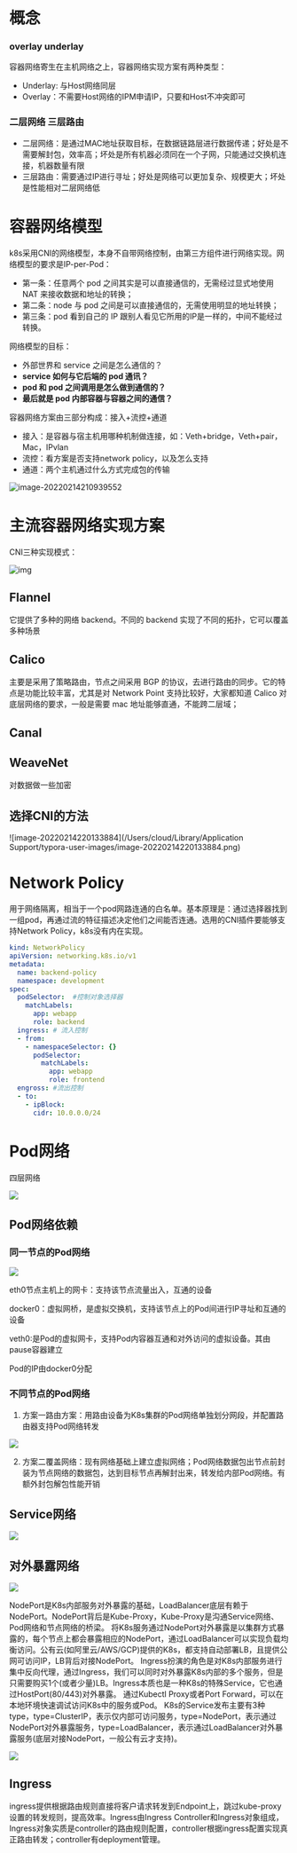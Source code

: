 # 概念

### overlay underlay

容器网络寄生在主机网络之上，容器网络实现方案有两种类型：

* Underlay: 与Host网络同层
* Overlay：不需要Host网络的IPM申请IP，只要和Host不冲突即可

### 二层网络 三层路由

* 二层网络：是通过MAC地址获取目标，在数据链路层进行数据传递；好处是不需要解封包，效率高；坏处是所有机器必须同在一个子网，只能通过交换机连接，机器数量有限
* 三层路由：需要通过IP进行寻址；好处是网络可以更加复杂、规模更大；坏处是性能相对二层网络低

# 容器网络模型

k8s采用CNI的网络模型，本身不自带网络控制，由第三方组件进行网络实现。网络模型的要求是IP-per-Pod：

- 第一条：任意两个 pod 之间其实是可以直接通信的，无需经过显式地使用 NAT 来接收数据和地址的转换；
- 第二条：node 与 pod 之间是可以直接通信的，无需使用明显的地址转换；
- 第三条：pod 看到自己的 IP 跟别人看见它所用的IP是一样的，中间不能经过转换。

网络模型的目标：

- 外部世界和 service 之间是怎么通信的？
- **service 如何与它后端的 pod 通讯？**
- **pod 和 pod 之间调用是怎么做到通信的？**
- **最后就是 pod 内部容器与容器之间的通信？**

容器网络方案由三部分构成：接入+流控+通道

* 接入：是容器与宿主机用哪种机制做连接，如：Veth+bridge，Veth+pair，Mac，IPvlan
* 流控：看方案是否支持network policy，以及怎么支持
* 通道：两个主机通过什么方式完成包的传输

![image-20220214210939552](./pics/image-20220214210939552.png)

# 主流容器网络实现方案

CNI三种实现模式：

![img](./pics/173955b068ad241925.png)

## Flannel

它提供了多种的网络 backend。不同的 backend 实现了不同的拓扑，它可以覆盖多种场景

## Calico

主要是采用了策略路由，节点之间采用 BGP 的协议，去进行路由的同步。它的特点是功能比较丰富，尤其是对 Network Point 支持比较好，大家都知道 Calico 对底层网络的要求，一般是需要 mac 地址能够直通，不能跨二层域；

## Canal

## WeaveNet

对数据做一些加密



## 选择CNI的方法

![image-20220214220133884](/Users/cloud/Library/Application Support/typora-user-images/image-20220214220133884.png)

# Network Policy

用于网络隔离，相当于一个pod网路连通的白名单。基本原理是：通过选择器找到一组pod，再通过流的特征描述决定他们之间能否连通。选用的CNI插件要能够支持Network Policy，k8s没有内在实现。

```yaml
kind: NetworkPolicy
apiVersion: networking.k8s.io/v1
metadata:
  name: backend-policy
  namespace: development
spec:
  podSelector:  #控制对象选择器
    matchLabels:
      app: webapp
      role: backend
  ingress: # 流入控制
  - from:
    - namespaceSelector: {}
      podSelector:
        matchLabels:
          app: webapp
          role: frontend
  engross: #流出控制
  - to:
    - ipBlock:
      cidr: 10.0.0.0/24
```



# Pod网络

四层网络

![](https://img-blog.csdnimg.cn/20190921112602532.png?x-oss-process=image/watermark,type_ZmFuZ3poZW5naGVpdGk,shadow_10,text_aHR0cHM6Ly9ibG9nLmNzZG4ubmV0L3lhbmc3NTEwOA==,size_16,color_FFFFFF,t_70)

## Pod网络依赖

### 同一节点的Pod网络

![](https://img-blog.csdnimg.cn/20190921112825755.png?x-oss-process=image/watermark,type_ZmFuZ3poZW5naGVpdGk,shadow_10,text_aHR0cHM6Ly9ibG9nLmNzZG4ubmV0L3lhbmc3NTEwOA==,size_16,color_FFFFFF,t_70)

eth0节点主机上的网卡：支持该节点流量出入，互通的设备

docker0：虚拟网桥，是虚拟交换机，支持该节点上的Pod间进行IP寻址和互通的设备

veth0:是Pod的虚拟网卡，支持Pod内容器互通和对外访问的虚拟设备。其由pause容器建立



Pod的IP由docker0分配

### 不同节点的Pod网络

1. 方案一路由方案：用路由设备为K8s集群的Pod网络单独划分网段，并配置路由器支持Pod网络转发

![](https://img-blog.csdnimg.cn/20190921113037220.png?x-oss-process=image/watermark,type_ZmFuZ3poZW5naGVpdGk,shadow_10,text_aHR0cHM6Ly9ibG9nLmNzZG4ubmV0L3lhbmc3NTEwOA==,size_16,color_FFFFFF,t_70)

2. 方案二覆盖网络：现有网络基础上建立虚拟网络；Pod网络数据包出节点前封装为节点网络的数据包，达到目标节点再解封出来，转发给内部Pod网络。有额外封包解包性能开销

## Service网络



![](https://img-blog.csdnimg.cn/20190924100920615.jpg?x-oss-process=image/watermark,type_ZmFuZ3poZW5naGVpdGk,shadow_10,text_aHR0cHM6Ly9ibG9nLmNzZG4ubmV0L3lhbmc3NTEwOA==,size_16,color_FFFFFF,t_70)



## 对外暴露网络



![](https://img-blog.csdnimg.cn/20190924102007327.png?x-oss-process=image/watermark,type_ZmFuZ3poZW5naGVpdGk,shadow_10,text_aHR0cHM6Ly9ibG9nLmNzZG4ubmV0L3lhbmc3NTEwOA==,size_16,color_FFFFFF,t_70)



NodePort是K8s内部服务对外暴露的基础，LoadBalancer底层有赖于NodePort。NodePort背后是Kube-Proxy，Kube-Proxy是沟通Service网络、Pod网络和节点网络的桥梁。
将K8s服务通过NodePort对外暴露是以集群方式暴露的，每个节点上都会暴露相应的NodePort，通过LoadBalancer可以实现负载均衡访问。公有云(如阿里云/AWS/GCP)提供的K8s，都支持自动部署LB，且提供公网可访问IP，LB背后对接NodePort。
Ingress扮演的角色是对K8s内部服务进行集中反向代理，通过Ingress，我们可以同时对外暴露K8s内部的多个服务，但是只需要购买1个(或者少量)LB。Ingress本质也是一种K8s的特殊Service，它也通过HostPort(80/443)对外暴露。
通过Kubectl Proxy或者Port Forward，可以在本地环境快速调试访问K8s中的服务或Pod。
K8s的Service发布主要有3种type，type=ClusterIP，表示仅内部可访问服务，type=NodePort，表示通过NodePort对外暴露服务，type=LoadBalancer，表示通过LoadBalancer对外暴露服务(底层对接NodePort，一般公有云才支持)。


![](https://img-blog.csdnimg.cn/20190924102117217.png?x-oss-process=image/watermark,type_ZmFuZ3poZW5naGVpdGk,shadow_10,text_aHR0cHM6Ly9ibG9nLmNzZG4ubmV0L3lhbmc3NTEwOA==,size_16,color_FFFFFF,t_70)

## Ingress

ingress提供根据路由规则直接将客户请求转发到Endpoint上，跳过kube-proxy设置的转发规则，提高效率。Ingress由Ingress Controller和Ingress对象组成，Ingress对象实质是controller的路由规则配置，controller根据ingress配置实现真正路由转发；controller有deployment管理。
